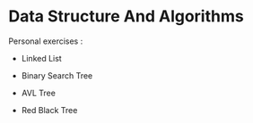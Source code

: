# Data Structure And Algorithms
Personal exercises :

- Linked List

- Binary Search Tree

- AVL Tree

- Red Black Tree
